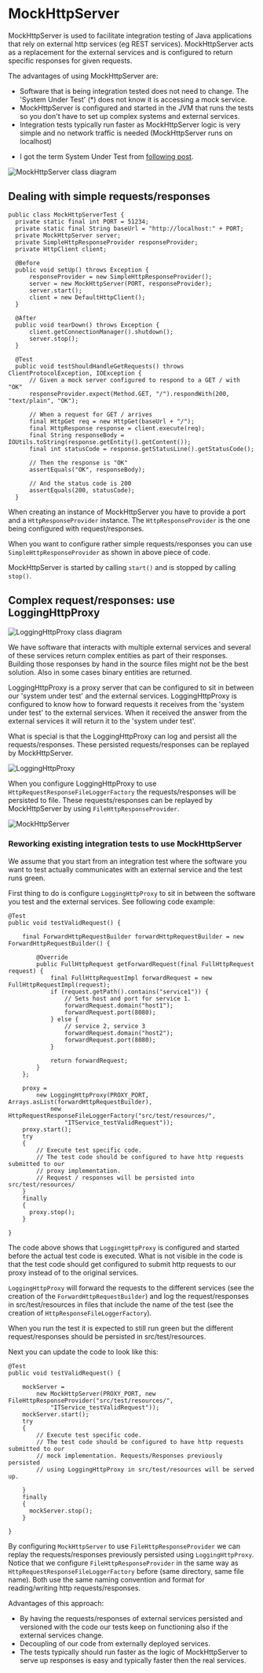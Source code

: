 # MockHttpServer

MockHttpServer is used to facilitate integration testing of Java applications
that rely on external http services (eg REST services).  MockHttpServer acts as a 
replacement for the external services and is configured to return specific responses 
for given requests.  

The advantages of using MockHttpServer are:

+   Software that is being integration tested does not need to change. The 'System Under
Test' (*) does not know it is accessing a mock service.
+   MockHttpServer is configured and started in the JVM that runs the tests so you 
don't have to set up complex systems and external services.
+   Integration tests typically run faster as MockHttpServer logic is very simple and no
network traffic is needed (MockHttpServer runs on localhost)

* I got the term System Under Test from [following post](http://delicious.com/redirect?url=http%3A//feedproxy.google.com/%7Er/blogspot/RLXA/%7E3/J9QTHN7BtEw/hermetic-servers.html).

![MockHttpServer class diagram](https://raw.github.com/wiki/kristofa/mock-http-server/mockhttpserver_classdiagram.png)


## Dealing with simple requests/responses

    public class MockHttpServerTest {
      private static final int PORT = 51234;
      private static final String baseUrl = "http://localhost:" + PORT;
      private MockHttpServer server;
      private SimpleHttpResponseProvider responseProvider;
      private HttpClient client;

      @Before
      public void setUp() throws Exception {
          responseProvider = new SimpleHttpResponseProvider();
          server = new MockHttpServer(PORT, responseProvider);
          server.start();
          client = new DefaultHttpClient();
      }

      @After
      public void tearDown() throws Exception {
          client.getConnectionManager().shutdown();
          server.stop();
      }

      @Test
      public void testShouldHandleGetRequests() throws ClientProtocolException, IOException {
          // Given a mock server configured to respond to a GET / with "OK"
          responseProvider.expect(Method.GET, "/").respondWith(200, "text/plain", "OK");

          // When a request for GET / arrives
          final HttpGet req = new HttpGet(baseUrl + "/");
          final HttpResponse response = client.execute(req);
          final String responseBody = IOUtils.toString(response.getEntity().getContent());
          final int statusCode = response.getStatusLine().getStatusCode();

          // Then the response is "OK"
          assertEquals("OK", responseBody);

          // And the status code is 200
          assertEquals(200, statusCode);
      }


When creating an instance of MockHttpServer you have to provide a port and a `HttpResponseProvider`
instance. The `HttpResponseProvider` is the one being configured with request/responses.
 
When you want to configure rather simple requests/responses you can use `SimpleHttpResponseProvider`
as shown in above piece of code. 

MockHttpServer is started by calling `start()` and is stopped by calling `stop()`. 



## Complex request/responses: use LoggingHttpProxy

![LoggingHttpProxy class diagram](https://raw.github.com/wiki/kristofa/mock-http-server/logginghttpproxy_classdiagram.png)

We have software that interacts with multiple external services and several of these services
return complex entities as part of their responses. Building those responses by hand in the source files
might not be the best solution. Also in some cases binary entities are returned.

LoggingHttpProxy is a proxy server that can be configured to sit in between our 'system under test' and
the external services. LoggingHttpProxy is configured to know how to forward requests it receives from
the 'system under test' to the external services. When it received the answer from the external services it
will return it to the 'system under test'.

What is special is that the LoggingHttpProxy can log and persist all the requests/responses.
These persisted requests/responses can be replayed by MockHttpServer. 

![LoggingHttpProxy](https://raw.github.com/wiki/kristofa/mock-http-server/logginghttpproxy.png)

When you configure LoggingHttpProxy to use `HttpRequestResponseFileLoggerFactory` the
requests/responses will be persisted to file. These requests/responses can be replayed
by MockHttpServer by using `FileHttpResponseProvider`.

![MockHttpServer](https://raw.github.com/wiki/kristofa/mock-http-server/mockhttpserver.png)

### Reworking existing integration tests to use MockHttpServer

We assume that you start from an integration test where the software you want to test 
actually communicates with an external service and the test runs green.

First thing to do is configure `LoggingHttpProxy` to sit in between the software you test
and the external services. See following code example:

    @Test
    public void testValidRequest() {

        final ForwardHttpRequestBuilder forwardHttpRequestBuilder = new ForwardHttpRequestBuilder() {

            @Override
            public FullHttpRequest getForwardRequest(final FullHttpRequest request) {
                final FullHttpRequestImpl forwardRequest = new FullHttpRequestImpl(request);
                if (request.getPath().contains("service1")) {
                    // Sets host and port for service 1.
                    forwardRequest.domain("host1"); 
                    forwardRequest.port(8080);
                } else {
                    // service 2, service 3
                    forwardRequest.domain("host2");
                    forwardRequest.port(8080);
                }

                return forwardRequest;
            }
        };

        proxy =
            new LoggingHttpProxy(PROXY_PORT, Arrays.asList(forwardHttpRequestBuilder),
                new HttpRequestResponseFileLoggerFactory("src/test/resources/",
                    "ITService_testValidRequest"));
        proxy.start();        
        try
        {
        	// Execute test specific code.
        	// The test code should be configured to have http requests submitted to our 
        	// proxy implementation.
        	// Request / responses will be persisted into src/test/resources/
        }
        finally
        {
          proxy.stop();
        }
        
    } 

    
The code above shows that `LoggingHttpProxy` is configured and started before the actual
test code is executed. What is not visible in the code is that the test code should get
configured to submit http requests to our proxy instead of to the original services.

`LoggingHttpProxy` will forward the requests to the different services (see the creation 
of the `ForwardHttpRequestBuilder`) and log the request/responses in src/test/resources in
files that include the name of the test (see the creation of `HttpResponseFileLoggerFactory`).

When you run the test it is expected to still run green but the different request/responses
should be persisted in src/test/resources.

Next you can update the code to look like this:

    @Test
    public void testValidRequest() {

        mockServer =
            new MockHttpServer(PROXY_PORT, new FileHttpResponseProvider("src/test/resources/",
                "ITService_testValidRequest"));
        mockServer.start();
        try
        {
        	// Execute test specific code.
        	// The test code should be configured to have http requests submitted to our 
        	// mock implementation. Requests/Responses previously persisted 
        	// using LoggingHttpProxy in src/test/resources will be served up. 
        	
        }
        finally
        {
          mockServer.stop();
        }
        
    } 

By configuring `MockHttpServer` to use `FileHttpResponseProvider` we can replay the
requests/responses previously persisted using `LoggingHttpProxy`. Notice that we configure
`FileHttpResponseProvider` in the same way as `HttpRequestResponseFileLoggerFactory` 
before (same directory, same file name). Both use the same naming convention and format
for reading/writing http requests/responses.

Advantages of this approach:

+   By having the requests/responses of external services persisted and versioned
with the code our tests keep on functioning also if the external services change.
+   Decoupling of our code from externally deployed services.
+   The tests typically should run faster as the logic of MockHttpServer to serve up 
responses is easy and typically faster then the real services.


